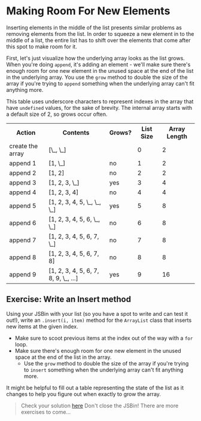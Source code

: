 
# Making Room For New Elements
Inserting elements in the middle of the list presents similar problems as
removing elements from the list. In order to squeeze a new element in to the
middle of a list, the entire list has to shift over the elements that come after this spot to
make room for it.

First, let's just visualize how the underlying array looks as the list grows. When you're doing `append`, it's adding an element - we'll make sure there's enough room for one new element
in the unused space at the end of the list in the underlying array. You use the `grow` method
to double the size of the array if you're trying to `append` something when the
underlying array can't fit anything more.

This table uses underscore characters to represent indexes in the array that
have `undefined` values, for the sake of brevity. The internal array starts
with a default size of 2, so grows occur often.

<table>
  <tr>
    <th>Action</th>
    <th>Contents</th>
    <th>Grows?</th>
    <th>List Size</th>
    <th>Array Length</th>
  </tr>
  <tr>
    <td>create the array</td>
    <td>[\_, \_]</td>
    <td></td>
    <td>0</td>
    <td>2</td>
  </tr>
  <tr>
    <td>append 1</td>
    <td>[1, \_]</td>
    <td>no</td>
    <td>1</td>
    <td>2</td>
  </tr>
  <tr>
    <td>append 2</td>
    <td>[1, 2]</td>
    <td>no</td>
    <td>2</td>
    <td>2</td>
  </tr>
  <tr>
    <td>append 3</td>
    <td>[1, 2, 3, \_]</td>
    <td>yes</td>
    <td>3</td>
    <td>4</td>
  </tr>
  <tr>
    <td>append 4</td>
    <td>[1, 2, 3, 4]</td>
    <td>no</td>
    <td>4</td>
    <td>4</td>
  </tr>
  <tr>
    <td>append 5</td>
    <td>[1, 2, 3, 4, 5, \_, \_, \_]</td>
    <td>yes</td>
    <td>5</td>
    <td>8</td>
  </tr>
  <tr>
    <td>append 6</td>
    <td>[1, 2, 3, 4, 5, 6, \_, \_]</td>
    <td>no</td>
    <td>6</td>
    <td>8</td>
  </tr>
  <tr>
    <td>append 7</td>
    <td>[1, 2, 3, 4, 5, 6, 7, \_]</td>
    <td>no</td>
    <td>7</td>
    <td>8</td>
  </tr>
  <tr>
    <td>append 8</td>
    <td>[1, 2, 3, 4, 5, 6, 7, 8]</td>
    <td>no</td>
    <td>8</td>
    <td>8</td>
  </tr>
  <tr>
    <td>append 9</td>
    <td>[1, 2, 3, 4, 5, 6, 7, 8, 9, \_, ...]</td>
    <td>yes</td>
    <td>9</td>
    <td>16</td>
  </tr>
</table>


## Exercise: Write an Insert method

Using your JSBin with your list (so you have a spot to write and can test it out!), write an `.insert(i, item)` method for the `ArrayList` class that inserts new
items at the given index.
* Make sure to scoot previous items at the index out
of the way with a `for` loop.
* Make sure there's enough room for one new element
in the unused space at the end of the list in the array.
  * Use the `grow` method
to double the size of the array if you're trying to `insert` something when the
underlying array can't fit anything more.

It might be helpful to fill out a table representing the state of the list as
it changes to help you figure out when exactly to grow the array.

> Check your solution [here](../../exercise-solutions/list-remove-solution.js)
> Don't close the JSBin! There are more exercises to come...
